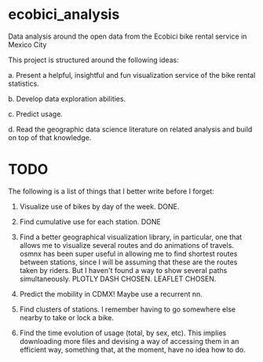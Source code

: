# ecobici_analysis
Data analysis around the open data from the Ecobici bike rental service in Mexico City

This project is structured around the following ideas:

a. Present a helpful, insightful and fun visualization service of the bike rental statistics.

b. Develop data exploration abilities.

c. Predict usage.

d. Read the geographic data science literature on related analysis and build on top of that knowledge.

# TODO

The following is a list of things that I better write before I forget:

1. Visualize use of bikes by day of the week. DONE.

2. Find cumulative use for each station. DONE

3. Find a better geographical visualization library, in particular, one that allows me to visualize several routes and do animations of travels. osmnx has been super useful in allowing me to find shortest routes between stations, since I will be assuming that these are the routes taken by riders. But I haven't found a way to show several paths simultaneously. PLOTLY DASH CHOSEN. LEAFLET CHOSEN.

4. Predict the mobility in CDMX! Maybe use a recurrent nn.

5. Find clusters of stations. I remember having to go somewhere else nearby to take or lock a bike.

6. Find the time evolution of usage (total, by sex, etc). This implies downloading more files and devising a way of accessing them in an efficient way, something that, at the moment, have no idea how to do.